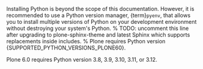 Installing Python is beyond the scope of this documentation.
However, it is recommended to use a Python version manager, {term}`pyenv`, that allows you to install multiple versions of Python on your development environment without destroying your system's Python.
% TODO: uncomment this line after upgrading to plone-sphinx-theme and latest Sphinx which supports replacements inside includes.
% Plone requires Python version {SUPPORTED_PYTHON_VERSIONS_PLONE60}.

Plone 6.0 requires Python version 3.8, 3.9, 3.10, 3.11, or 3.12.
